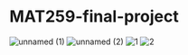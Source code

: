 # MAT259-final-project
![unnamed (1)](https://github.com/jingpeng7527/MAT259-final-project/assets/114365503/a3517ca1-34ec-468c-a75a-c46bcd20ba6a)
![unnamed (2)](https://github.com/jingpeng7527/MAT259-final-project/assets/114365503/0a041ed3-56e1-4d38-8e09-aee9390d5164)
![1](https://github.com/jingpeng7527/MAT259-final-project/assets/114365503/7be78df9-d489-48c7-9bf5-18dc4a320fa3)
![2](https://github.com/jingpeng7527/MAT259-final-project/assets/114365503/bbe6ce97-7109-403b-86bf-640c61148436)
